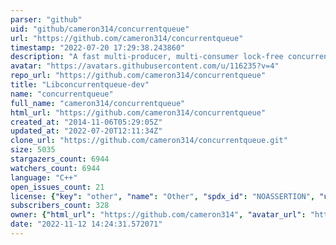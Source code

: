 ```yaml
---
parser: "github"
uid: "github/cameron314/concurrentqueue"
url: "https://github.com/cameron314/concurrentqueue"
timestamp: "2022-07-20 17:29:38.243860"
description: "A fast multi-producer, multi-consumer lock-free concurrent queue for C++11"
avatar: "https://avatars.githubusercontent.com/u/116235?v=4"
repo_url: "https://github.com/cameron314/concurrentqueue"
title: "Libconcurrentqueue-dev"
name: "concurrentqueue"
full_name: "cameron314/concurrentqueue"
html_url: "https://github.com/cameron314/concurrentqueue"
created_at: "2014-11-06T05:29:05Z"
updated_at: "2022-07-20T12:11:34Z"
clone_url: "https://github.com/cameron314/concurrentqueue.git"
size: 5035
stargazers_count: 6944
watchers_count: 6944
language: "C++"
open_issues_count: 21
license: {"key": "other", "name": "Other", "spdx_id": "NOASSERTION", "url": null, "node_id": "MDc6TGljZW5zZTA="}
subscribers_count: 328
owner: {"html_url": "https://github.com/cameron314", "avatar_url": "https://avatars.githubusercontent.com/u/116235?v=4", "login": "cameron314", "type": "User"}
date: "2022-11-12 14:24:31.572071"
---
```

